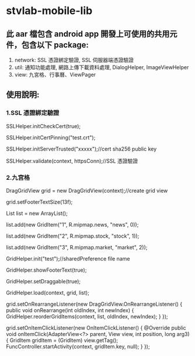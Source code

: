 # stvlab-mobile-lib

## 此 aar 檔包含 android app 開發上可使用的共用元件，包含以下 package:
1. network: SSL 憑證綁定驗證, SSL 伺服器端憑證驗證
2. util: 通知功能處理, 網路上傳下載資料處理, DialogHelper, ImageViewHelper
3. view: 九宮格、行事曆、ViewPager


## 使用說明:

### 1.SSL 憑證綁定驗證
SSLHelper.initCheckCert(true);

SSLHelper.initCertPinning("test.crt");

SSLHelper.initServerTrusted("xxxxx");//cert sha256 public key

SSLHelper.validate(context, httpsConn);//SSL 憑證驗證


### 2.九宮格
DragGridView grid = new DragGridView(context);//create grid view

grid.setFooterTextSize(13f);

List<GridItem> list = new ArrayList<GridItem>();

list.add(new GridItem("1", R.mipmap.news, "news", 0));

list.add(new GridItem("2", R.mipmap.stock, "stock", 1));

list.add(new GridItem("3", R.mipmap.market, "market", 2));

GridHelper.init("test");//sharedPreference file name

GridHelper.showFooterText(true);

GridHelper.setDraggable(true);

GridHelper.load(context, grid, list);

grid.setOnRearrangeListener(new DragGridView.OnRearrangeListener() {
	public void onRearrange(int oldIndex, int newIndex) {
		GridHelper.reorderGridItems(context, list, oldIndex, newIndex);
	}
});

grid.setOnItemClickListener(new OnItemClickListener() {
	@Override
	public void onItemClick(AdapterView<?> parent, View view, int position, long arg3) {
		GridItem gridItem = (GridItem) view.getTag();
		FuncController.startActivity(context, gridItem.key, null);
	}
});

